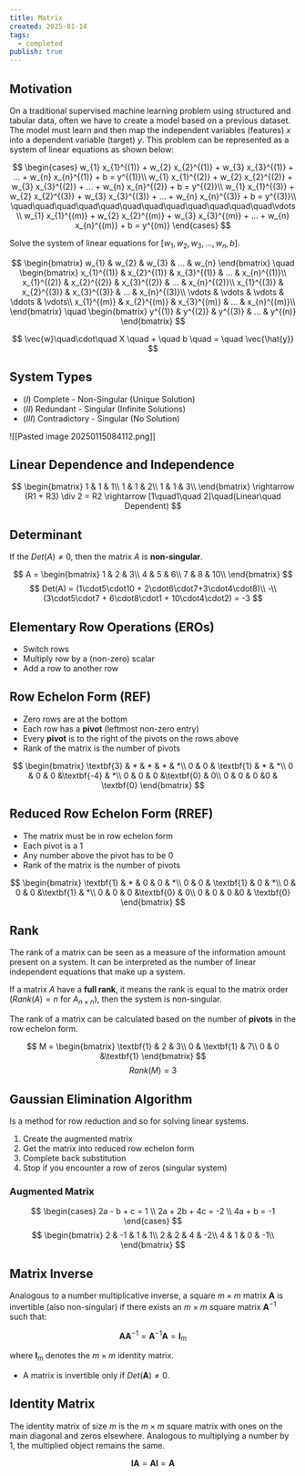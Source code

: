 ```yaml
---
title: Matrix
created: 2025-01-14
tags:
  - completed
publish: true
---
```

## Motivation

On a traditional supervised machine learning problem using structured and tabular data, often we have to create a model based on a previous dataset. The model must learn and then map the independent variables (features) $x$ into a dependent variable (target) $y$. This problem can be represented as a system of linear equations as shown below:

$$ 
\begin{cases}  
w_{1} x_{1}^{(1)} + w_{2} x_{2}^{(1)} + w_{3} x_{3}^{(1)} + ... + w_{n} x_{n}^{(1)} + b = y^{(1)}\\  
w_{1} x_{1}^{(2)} + w_{2} x_{2}^{(2)} + w_{3} x_{3}^{(2)} + ... + w_{n} x_{n}^{(2)} + b = y^{(2)}\\
w_{1} x_{1}^{(3)} + w_{2} x_{2}^{(3)} + w_{3} x_{3}^{(3)} + ... + w_{n} x_{n}^{(3)} + b = y^{(3)}\\
\quad\quad\quad\quad\quad\quad\quad\quad\quad\quad\quad\quad\vdots\\
w_{1} x_{1}^{(m)} + w_{2} x_{2}^{(m)} + w_{3} x_{3}^{(m)} + ... + w_{n} x_{n}^{(m)} + b = y^{(m)}
\end{cases}
$$

Solve the system of linear equations for $[w_{1}, w_{2}, w_{3}, ..., w_{n}, b]$.

$$
\begin{bmatrix}
w_{1} & w_{2} & w_{3} & ... & w_{n}
\end{bmatrix}
\quad
\begin{bmatrix}  
x_{1}^{(1)} & x_{2}^{(1)} & x_{3}^{(1)} & ... & x_{n}^{(1)}\\  
x_{1}^{(2)} & x_{2}^{(2)} & x_{3}^{(2)} & ... & x_{n}^{(2)}\\
x_{1}^{(3)} & x_{2}^{(3)} & x_{3}^{(3)} & ... & x_{n}^{(3)}\\
\vdots & \vdots & \vdots & \ddots & \vdots\\
x_{1}^{(m)} & x_{2}^{(m)} & x_{3}^{(m)} & ... & x_{n}^{(m)}\\
\end{bmatrix}
\quad
\begin{bmatrix}
y^{(1)} & y^{(2)} & y^{(3)} & ... & y^{(n)}
\end{bmatrix}
$$

$$
\vec{w}\quad\cdot\quad X \quad + \quad b \quad = \quad \vec{\hat{y}}
$$

## System Types

- $(I)$ Complete - Non-Singular (Unique Solution)
- $(II)$ Redundant - Singular (Infinite Solutions)
- $(III)$ Contradictory - Singular (No Solution)

![[Pasted image 20250115084112.png]]

## Linear Dependence and Independence

$$
\begin{bmatrix}  
1 & 1 & 1\\  
1 & 1 & 2\\
1 & 1 & 3\\
\end{bmatrix}
\rightarrow
(R1 + R3) \div 2 = R2 \rightarrow [1\quad1\quad   2]\quad(Linear\quad Dependent)
$$

## Determinant

If the $Det(A) \not= 0$, then the matrix $A$ is **non-singular**.

$$
A = \begin{bmatrix}  
1 & 2 & 3\\  
4 & 5 & 6\\
7 & 8 & 10\\
\end{bmatrix}
$$
$$
Det(A) = (1\cdot5\cdot10 + 2\cdot6\cdot7+3\cdot4\cdot8)\\
-\\
(3\cdot5\cdot7 + 6\cdot8\cdot1 + 10\cdot4\cdot2) = -3
$$

## Elementary Row Operations (EROs)

- Switch rows
- Multiply row by a (non-zero) scalar
- Add a row to another row

## Row Echelon Form (REF)

- Zero rows are at the bottom
- Each row has a **pivot** (leftmost non-zero entry)
- Every **pivot** is to the right of the pivots on the rows above
- Rank of the matrix is the number of pivots

$$
\begin{bmatrix}  
\textbf{3} & * & * & * & *\\  
0 & 0 & \textbf{1} & * & *\\
0 & 0 & 0 &\textbf{-4} & *\\
0 & 0 & 0 &\textbf{0} & 0\\
0 & 0 & 0 &0 & \textbf{0}
\end{bmatrix}
$$

## Reduced Row Echelon Form (RREF)

- The matrix must be in row echelon form
- Each pivot is a $1$
- Any number above the pivot has to be $0$
- Rank of the matrix is the number of pivots

$$
\begin{bmatrix}  
\textbf{1} & * & 0 & 0 & *\\  
0 & 0 & \textbf{1} & 0 & *\\
0 & 0 & 0 &\textbf{1} & *\\
0 & 0 & 0 &\textbf{0} & 0\\
0 & 0 & 0 &0 & \textbf{0}
\end{bmatrix}
$$

## Rank

The rank of a matrix can be seen as a measure of the information amount present on a system. It can be interpreted as the number of linear independent equations that make up a system.

If a matrix $A$ have a **full rank**, it means the rank is equal to the matrix order ($Rank(A)=n$ for $A_{n \times n}$), then the system is non-singular.

The rank of a matrix can be calculated based on the number of **pivots** in the row echelon form.

$$
M = \begin{bmatrix}  
\textbf{1} & 2 & 3\\  
0 & \textbf{1} & 7\\
0 & 0 &\textbf{1}
\end{bmatrix}
$$
$$Rank(M) = 3$$

## Gaussian Elimination Algorithm

Is a method for row reduction and so for solving linear systems.

1. Create the augmented matrix
2. Get the matrix into reduced row echelon form
3. Complete back substitution
4. Stop if you encounter a row of zeros (singular system)

### Augmented Matrix

$$
\begin{cases}  
2a - b + c = 1 \\  
2a + 2b + 4c = -2 \\  
4a + b = -1  
\end{cases}  
$$
$$
\begin{bmatrix}  
2 & -1 & 1 & 1\\  
2 & 2 & 4 & -2\\
4 & 1 & 0 & -1\\
\end{bmatrix}
$$

## Matrix Inverse

Analogous to a number multiplicative inverse, a square $m \times m$ matrix $\mathbf{A}$ is invertible (also non-singular) if there exists an $m \times m$ square matrix $\mathbf{A}^{-1}$ such that:

$$
\mathbf{A}\mathbf{A}^{-1} = \mathbf{A}^{-1}\mathbf{A} = \mathbf{I}_m
$$

where $\mathbf{I}_m$ denotes the $m \times m$ identity matrix.

- A matrix is invertible only if $Det(\mathbf{A}) \neq 0$.

## Identity Matrix

The identity matrix of size $m$ is the $m \times m$ square matrix with ones on the main diagonal and zeros elsewhere. Analogous to multiplying a number by $1$, the multiplied object remains the same.

$$
\mathbf{I}\mathbf{A} = \mathbf{A}\mathbf{I} = \mathbf{A}
$$
